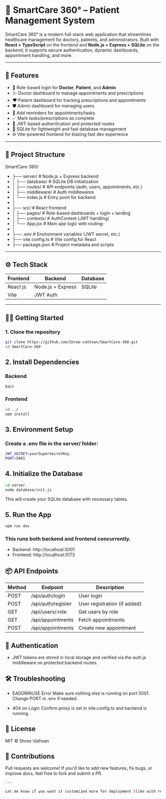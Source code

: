 # 🏥 SmartCare 360° – Patient Management System

SmartCare 360° is a modern full-stack web application that streamlines healthcare management for doctors, patients, and administrators. Built with **React + TypeScript** on the frontend and **Node.js + Express + SQLite** on the backend, it supports secure authentication, dynamic dashboards, appointment handling, and more.

---

## 🚀 Features

- 🔐 Role-based login for **Doctor**, **Patient**, and **Admin**
- 🩺 Doctor dashboard to manage appointments and prescriptions
- ❤️ Patient dashboard for tracking prescriptions and appointments
- 🛡️ Admin dashboard for managing users
- 📆 Add reminders for appointments/tasks
- ✅ Mark tasks/prescriptions as complete
- 🧠 JWT-based authentication and protected routes
- 🔗 SQLite for lightweight and fast database management
- 🌐 Vite-powered frontend for blazing fast dev experience

---

## 📁 Project Structure

SmartCare-360/
- ├── server/ # Node.js + Express backend
- │ ├── database/ # SQLite DB initialization
- │ ├── routes/ # API endpoints (auth, users, appointments, etc.)
- │ ├── middleware/ # Auth middlewares
- │ └── index.js # Entry point for backend
- │
- ├── src/ # React frontend
- │ ├── pages/ # Role-based dashboards + login + landing
- │ ├── contexts/ # AuthContext (JWT handling)
- │ └── App.jsx # Main app logic with routing-
- │
- ├── .env # Environment variables (JWT secret, etc.)
- ├── vite.config.ts # Vite config for React
- ├── package.json # Project metadata and scripts


---

## ⚙️ Tech Stack

| Frontend              | Backend             | Database       |
|-----------------------|---------------------|----------------|
| React js              | Node.js + Express   | SQLite         |
| Vite                  | JWT Auth            |                |

---

## 🧑‍💻 Getting Started

### 1. Clone the repository

```bash
git clone https://github.com/Shree-vathsan/SmartCare-360.git
cd SmartCare-360
```

## 2. Install Dependencies

### Backend
```bash
Edit
```
### Frontend
```bash
cd ../
npm install
```

## 3. Environment Setup

### Create a .env file in the server/ folder:
```bash
JWT_SECRET=yourSuperSecretKey
PORT=5001
```

## 4. Initialize the Database

```bash
cd server
node database/init.js
```
This will create your SQLite database with necessary tables.

## 5. Run the App

```bash
npm run dev
```
### This runs both backend and frontend concurrently.

- Backend: http://localhost:5001
- Frontend: http://localhost:5173

##  📦 API Endpoints

| Method | Endpoint           | Description                  |
| ------ | ------------------ | ---------------------------- |
| POST   | /api/auth/login    | User login                   |
| POST   | /api/auth/register | User registration (if added) |
| GET    | /api/users/\:role  | Get users by role            |
| GET    | /api/appointments  | Fetch appointments           |
| POST   | /api/appointments  | Create new appointment       |

## 🔐 Authentication

- JWT tokens are stored in local storage and verified via the auth.js middleware on protected backend routes.

## 🛠️ Troubleshooting
- EADDRINUSE Error
Make sure nothing else is running on port 5001. Change PORT in .env if needed.

- 404 on Login
Confirm proxy is set in vite.config.ts and backend is running.

## 📄 License

MIT © Shree Vathsan

## 🌟 Contributions

Pull requests are welcome! If you'd like to add new features, fix bugs, or improve docs, feel free to fork and submit a PR.
```bash 
---

Let me know if you want it customized more for deployment (like with render, vercel, docker, etc.) or if you want me to add badge shields or usage examples!
```













